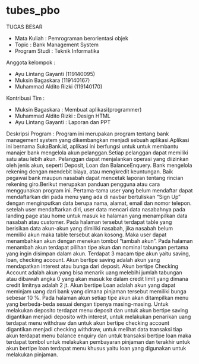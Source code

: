 # tubes_pbo
TUGAS BESAR 

- Mata Kuliah   : Pemrograman berorientasi objek
- Topic         : Bank Management System
- Program Studi : Teknik Informatika

Anggota kelompok :
- Ayu Lintang Gayanti   (119140095)
- Muksin Bagaskara      (119140167)
- Muhammad Aldito Rizki (119140170)

Kontribusi Tim :
- Muksin Bagaskara 	  	:	Membuat aplikasi(programmer)
- Muhammad Aldito Rizki	:	Design HTML
- Ayu Lintang Gayanti		:	Laporan dan PPT

Deskripsi Program :
Program ini merupakan program tentang bank management system yang dikembangkan menjadi sebuah aplikasi.Aplikasi ini bernama SukaBank.id, aplikasi ini berfungsi untuk untuk membantu manajer bank mengelola akun pelanggan.Setiap pelanggan dapat memiliki satu atau lebih akun. Pelanggan dapat menjalankan operasi yang diizinkan oleh jenis akun, seperti Deposit, Loan dan BalanceEnquery. Bank mengelola rekening dengan mendebit biaya, atau mengkredit keuntungan. Baik pegawai bank maupun nasabah dapat mencetak laporan tentang rincian rekening giro.Berikut merupakan panduan pengguna atau cara menggunakan program ini. Pertama-tama user yang belum mendaftar dapat mendaftarkan diri pada menu yang ada di navbar bertuliskan “Sign Up” dengan menginputkan data berupa nama, alamat, email dan nomor telepon. setelah user mendaftarkan diri, user data mencari data nasabahnya pada landing page atau home untuk masuk ke halaman yang menampilkan data nasabah atau customer. Pada halaman tersebut terdapat table yang berisikan data akun-akun yang dimiliki nasabah, jika nasabah belum memiliki akun maka table tersebut akan kosong. Maka user dapat menambahkan akun dengan menekan tombol “tambah akun”. Pada halaman menambah akun terdapat pilihan tipe akun dan nominal tabungan pertama yang ingin disimpan dalam akun. Terdapat 3 macam tipe akun yaitu saving, loan, checking account. Akun bertipe saving adalah akun yang mendapatkan interest atau bunga dari deposit. Akun bertipe Checking Account adalah akun yang bisa menarik uang melebihi jumlah tabungan atau dibawah angka 0 yang akan masuk ke dalam credit limit yang dimana credit limitnya adalah 2 jt. Akun bertipe Loan adalah akun yang dapat meminjam uang dari bank yang dimana pinjaman tersebut memiliki bunga sebesar 10 %. Pada halaman akun setiap tipe akun akan ditampilkan menu yang berbeda-beda sesuai dengan tipenya masing-masing. Untuk melakukan deposito terdapat menu deposit dan untuk akun bertipe saving digantikan menjadi deposito with interest, untuk melakukan penarikan uang terdapat menu withdraw dan untuk akun bertipe checking account digantikan menjadi checking withdraw, untuk melihat data transaksi tiap akun terdapat menu balance enquiry dan untuk transaksi bertipe loan maka terdapat tombol untuk melakukan pembayaran pinjaman dan terakhir untuk akun bertipe loan terdapat menu khusus yaitu loan yang digunakan untuk melakukan pinjaman.
